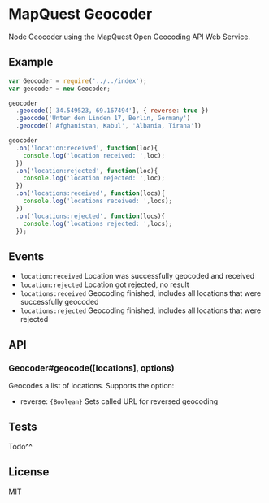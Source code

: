 # MapQuest Geocoder

Node Geocoder using the MapQuest Open Geocoding API Web Service.


## Example

```js
var Geocoder = require('../../index');
var geocoder = new Geocoder;

geocoder
  .geocode(['34.549523, 69.167494'], { reverse: true })
  .geocode('Unter den Linden 17, Berlin, Germany')
  .geocode(['Afghanistan, Kabul', 'Albania, Tirana'])

geocoder
  .on('location:received', function(loc){
    console.log('location received: ',loc);
  })
  .on('location:rejected', function(loc){
    console.log('location rejected: ',loc);
  })
  .on('locations:received', function(locs){
    console.log('locations received: ',locs);
  })
  .on('locations:rejected', function(locs){
    console.log('locations rejected: ',locs);
  });
```

## Events

   - `location:received` Location was successfully geocoded and received
   - `location:rejected` Location got rejected, no result
   - `locations:received` Geocoding finished, includes all locations that were successfully geocoded
   - `locations:rejected` Geocoding finished, includes all locations that were rejected


## API


### Geocoder#geocode([locations], options)

Geocodes a list of locations. Supports the option: 
  - reverse: ```{Boolean}``` Sets called URL for reversed geocoding

  
## Tests

Todo^^


## License

MIT